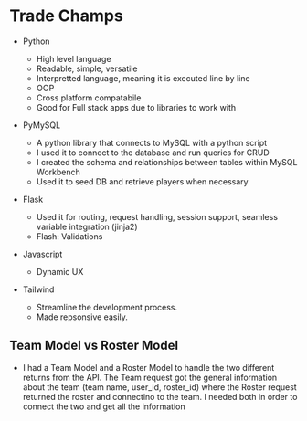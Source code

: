 # Trade Champs
- Python
    - High level language
    - Readable, simple, versatile
    - Interpretted language, meaning it is executed line by line
    - OOP
    - Cross platform compatabile
    - Good for Full stack apps due to libraries to work with

- PyMySQL
    - A python library that connects to MySQL with a python script
    - I used it to connect to the database and run queries for CRUD
    - I created the schema and relationships between tables within MySQL Workbench 
    - Used it to seed DB and retrieve players when necessary
- Flask
    - Used it for routing, request handling, session support, seamless variable integration (jinja2)
    - Flash: Validations
- Javascript
    - Dynamic UX
- Tailwind
    - Streamline the development process.
    - Made repsonsive easily.

## Team Model vs Roster Model
- I had a Team Model and a Roster Model to handle the two different returns from the API. The Team request got the general information about the team  (team name, user_id, roster_id) where the Roster request returned the roster and connectino to the team. I needed both in order to connect the two and get all the information

